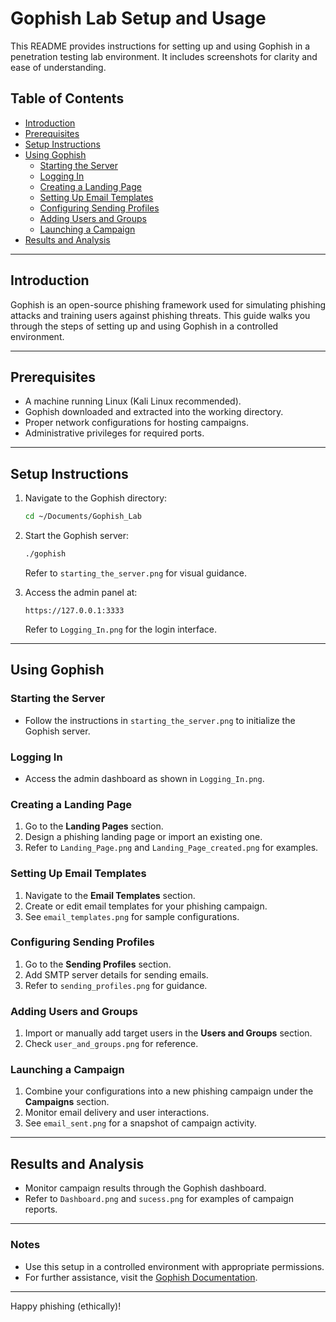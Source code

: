 # Gophish Lab Setup and Usage

This README provides instructions for setting up and using Gophish in a penetration testing lab environment. It includes screenshots for clarity and ease of understanding.

## Table of Contents
- [Introduction](#introduction)
- [Prerequisites](#prerequisites)
- [Setup Instructions](#setup-instructions)
- [Using Gophish](#using-gophish)
  - [Starting the Server](#starting-the-server)
  - [Logging In](#logging-in)
  - [Creating a Landing Page](#creating-a-landing-page)
  - [Setting Up Email Templates](#setting-up-email-templates)
  - [Configuring Sending Profiles](#configuring-sending-profiles)
  - [Adding Users and Groups](#adding-users-and-groups)
  - [Launching a Campaign](#launching-a-campaign)
- [Results and Analysis](#results-and-analysis)

---

## Introduction
Gophish is an open-source phishing framework used for simulating phishing attacks and training users against phishing threats. This guide walks you through the steps of setting up and using Gophish in a controlled environment.

---

## Prerequisites

- A machine running Linux (Kali Linux recommended).
- Gophish downloaded and extracted into the working directory.
- Proper network configurations for hosting campaigns.
- Administrative privileges for required ports.

---

## Setup Instructions
1. Navigate to the Gophish directory:
   ```bash
   cd ~/Documents/Gophish_Lab
   ```
2. Start the Gophish server:
   ```bash
   ./gophish
   ```
   Refer to `starting_the_server.png` for visual guidance.

3. Access the admin panel at:
   ```
   https://127.0.0.1:3333
   ```
   Refer to `Logging_In.png` for the login interface.

---

## Using Gophish

### Starting the Server
- Follow the instructions in `starting_the_server.png` to initialize the Gophish server.

### Logging In
- Access the admin dashboard as shown in `Logging_In.png`.

### Creating a Landing Page
1. Go to the **Landing Pages** section.
2. Design a phishing landing page or import an existing one.
3. Refer to `Landing_Page.png` and `Landing_Page_created.png` for examples.

### Setting Up Email Templates
1. Navigate to the **Email Templates** section.
2. Create or edit email templates for your phishing campaign.
3. See `email_templates.png` for sample configurations.

### Configuring Sending Profiles
1. Go to the **Sending Profiles** section.
2. Add SMTP server details for sending emails.
3. Refer to `sending_profiles.png` for guidance.

### Adding Users and Groups
1. Import or manually add target users in the **Users and Groups** section.
2. Check `user_and_groups.png` for reference.

### Launching a Campaign
1. Combine your configurations into a new phishing campaign under the **Campaigns** section.
2. Monitor email delivery and user interactions.
3. See `email_sent.png` for a snapshot of campaign activity.

---

## Results and Analysis

- Monitor campaign results through the Gophish dashboard.
- Refer to `Dashboard.png` and `sucess.png` for examples of campaign reports.

---

### Notes
- Use this setup in a controlled environment with appropriate permissions.
- For further assistance, visit the [Gophish Documentation](https://getgophish.com/documentation).

---

Happy phishing (ethically)!
